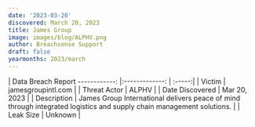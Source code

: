 ```yaml
---
date: '2023-03-20'
discovered: March 20, 2023
title: James Group
image: images/blog/ALPHV.png
author: Breachsense Support
draft: false
yearmonths: 2023/march
---
```



| Data Breach Report
------------:     |:-------------:    | :-----:|
| Victim      | jamesgroupintl.com      | 
| Threat Actor      | ALPHV      | 
| Date Discovered      | Mar 20, 2023      | 
| Description      | James Group International delivers peace of mind through integrated logistics and supply chain management solutions.      | 
| Leak Size      | Unknown      | 

